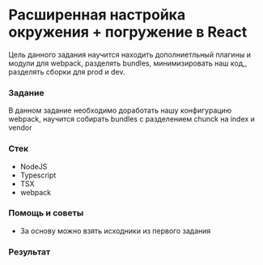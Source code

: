 # Расширенная настройка окружения + погружение в React

Цель данного задания научится находить дополниетльный плагины и модули для webpack, разделять bundles, минимизировать наш код,, разделять сборки для prod и dev.

### Задание

В данном задание необходимо доработать нашу конфигурацию webpack, научится собирать bundles с разделением chunck на index и vendor

### Стек

* NodeJS
* Typescript
* TSX
* webpack

### Помощь и советы

* За основу можно взять исходники из первого задания

### Результат



